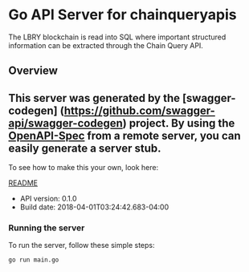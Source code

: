 # Go API Server for chainqueryapis

The LBRY blockchain is read into SQL where important structured information can be extracted through the Chain Query API.

## Overview
This server was generated by the [swagger-codegen]
(https://github.com/swagger-api/swagger-codegen) project.
By using the [OpenAPI-Spec](https://github.com/OAI/OpenAPI-Specification) from a remote server, you can easily generate a server stub.
-

To see how to make this your own, look here:

[README](https://github.com/swagger-api/swagger-codegen/blob/master/README.md)

- API version: 0.1.0
- Build date: 2018-04-01T03:24:42.683-04:00


### Running the server
To run the server, follow these simple steps:

```
go run main.go
```